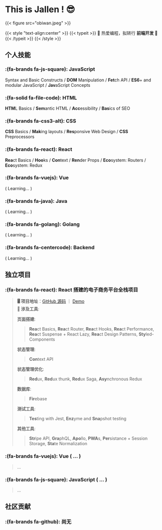 # This is Jallen ! 😎

{{< figure src="obiwan.jpeg" >}}

{{< style "text-align:center" >}}
{{< typeit >}} 
👾 热爱编程，拟转行 **前端开发** 🥰 
{{< /typeit >}}
{{< /style >}}

## 个人技能

### :(fa-brands fa-js-square): **JavaScript**  
Syntax and Basic Constructs / **DOM** Manipulation / **Fet**ch API / **ES6**+ and modular JavaScript / **Jav**aScript Concepts

### :(fa-solid fa-file-code):  **HTML**
**HTM**L Basics / **Sem**antic HTML / **Acc**essibility / **Bas**ics of SEO

### :(fa-brands fa-css3-alt):  **CSS**
**CSS** Basics / **Mak**ing layouts / **Res**ponsive Web Design / **CSS** Preprocessors

### :(fa-brands fa-react): **React**
**Rea**ct Basics / **Hoo**ks / **Con**text / **Ren**der Props / **Eco**system: Routers / **Eco**system: Redux

### :(fa-brands fa-vuejs): **Vue** 
( Learning... )

### :(fa-brands fa-java):  **Java** 
( Learning... )

### :(fa-brands fa-golang): **Golang** 
( Learning... )

### :(fa-brands fa-centercode): **Backend** 
( Learning... )

## 独立项目

### :(fa-brands fa-react): **React 搭建的电子商务平台全栈项目**
> **🖥 项目地址**：[GitHub 源码](https://github.com/jallenlau/crwn-clothing) ｜ [Demo](https://regal-empanada-b3ccfd.netlify.app/)    
> **🔧 涉及工具**: 
>   
> **页面搭建**: 
>> **Rea**ct Basics, **Rea**ct Router, **Rea**ct Hooks, **Rea**ct Performance, **Rea**ct Suspense + React Lazy, **Rea**ct Design Patterns, **Sty**led-Components 
> 
> **状态管理**: 
>> **Con**text API 
> 
> **状态管理优化**: 
>> **Red**ux, **Red**ux thunk, **Red**ux Saga, **Asy**nchronous Redux 
> 
> **数据库**: 
>> **Fir**ebase
>
> **测试工具**: 
>> **Tes**ting with Jest, **Enz**yme and **Sna**pshot testing
>
> **其他工具**: 
>> **Str**ipe API, **Gra**phQL, **Apo**llo, **PWA**s, **Per**sistance + Session Storage, **Sta**te Normalization

### :(fa-brands fa-vuejs): **Vue** ( ... )
>...

### :(fa-brands fa-js-square): **JavaScript** ( ... )
>...

## 社区贡献

### :(fa-brands fa-github): **尚无**
